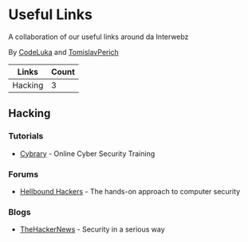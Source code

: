 # Useful Links
A collaboration of our useful links around da Interwebz

By [CodeLuka](https://github.com/coderluka) and [TomislavPerich](https://github.com/tomislavperich)

Links | Count
------------ | -------------
Hacking | 3

## Hacking
### Tutorials
* [Cybrary](https://cybrary.it) - Online Cyber Security Training

### Forums
* [Hellbound Hackers](https://www.hellboundhackers.org/) - The hands-on approach to computer security

### Blogs
* [TheHackerNews](http://thehackernews.com/) - Security in a serious way
